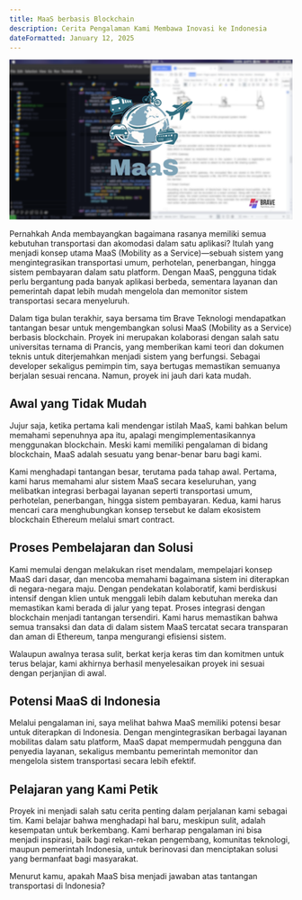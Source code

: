 ```yaml
---
title: MaaS berbasis Blockchain
description: Cerita Pengalaman Kami Membawa Inovasi ke Indonesia
dateFormatted: January 12, 2025
---
```


![Maas](/assets/images/posts/MaaS.png)

Pernahkah Anda membayangkan bagaimana rasanya memiliki semua kebutuhan transportasi dan akomodasi dalam satu aplikasi? Itulah yang menjadi konsep utama MaaS (Mobility as a Service)—sebuah sistem yang mengintegrasikan transportasi umum, perhotelan, penerbangan, hingga sistem pembayaran dalam satu platform. Dengan MaaS, pengguna tidak perlu bergantung pada banyak aplikasi berbeda, sementara layanan dan pemerintah dapat lebih mudah mengelola dan memonitor sistem transportasi secara menyeluruh.

Dalam tiga bulan terakhir, saya bersama tim Brave Teknologi mendapatkan tantangan besar untuk mengembangkan solusi MaaS (Mobility as a Service) berbasis blockchain. Proyek ini merupakan kolaborasi dengan salah satu universitas ternama di Prancis, yang memberikan kami teori dan dokumen teknis untuk diterjemahkan menjadi sistem yang berfungsi. Sebagai developer sekaligus pemimpin tim, saya bertugas memastikan semuanya berjalan sesuai rencana.
Namun, proyek ini jauh dari kata mudah.

## Awal yang Tidak Mudah

Jujur saja, ketika pertama kali mendengar istilah MaaS, kami bahkan belum memahami sepenuhnya apa itu, apalagi mengimplementasikannya menggunakan blockchain. Meski kami memiliki pengalaman di bidang blockchain, MaaS adalah sesuatu yang benar-benar baru bagi kami.

Kami menghadapi tantangan besar, terutama pada tahap awal. Pertama, kami harus memahami alur sistem MaaS secara keseluruhan, yang melibatkan integrasi berbagai layanan seperti transportasi umum, perhotelan, penerbangan, hingga sistem pembayaran. Kedua, kami harus mencari cara menghubungkan konsep tersebut ke dalam ekosistem blockchain Ethereum melalui smart contract.

## Proses Pembelajaran dan Solusi

Kami memulai dengan melakukan riset mendalam, mempelajari konsep MaaS dari dasar, dan mencoba memahami bagaimana sistem ini diterapkan di negara-negara maju. Dengan pendekatan kolaboratif, kami berdiskusi intensif dengan klien untuk menggali lebih dalam kebutuhan mereka dan memastikan kami berada di jalur yang tepat. Proses integrasi dengan blockchain menjadi tantangan tersendiri.
Kami harus memastikan bahwa semua transaksi dan data di dalam sistem MaaS tercatat secara transparan dan aman di Ethereum, tanpa mengurangi efisiensi sistem.

Walaupun awalnya terasa sulit, berkat kerja keras tim dan komitmen untuk terus belajar, kami akhirnya berhasil menyelesaikan proyek ini sesuai dengan perjanjian di awal.

## Potensi MaaS di Indonesia

Melalui pengalaman ini, saya melihat bahwa MaaS memiliki potensi besar untuk diterapkan di Indonesia. Dengan mengintegrasikan berbagai layanan mobilitas dalam satu platform, MaaS dapat mempermudah pengguna dan penyedia layanan, sekaligus membantu pemerintah memonitor dan mengelola sistem transportasi secara lebih efektif.

## Pelajaran yang Kami Petik

Proyek ini menjadi salah satu cerita penting dalam perjalanan kami sebagai tim. Kami belajar bahwa menghadapi hal baru, meskipun sulit, adalah kesempatan untuk berkembang. Kami berharap pengalaman ini bisa menjadi inspirasi, baik bagi rekan-rekan pengembang, komunitas teknologi, maupun pemerintah Indonesia, untuk berinovasi dan menciptakan solusi yang bermanfaat bagi masyarakat.

Menurut kamu, apakah MaaS bisa menjadi jawaban atas tantangan transportasi di Indonesia?
